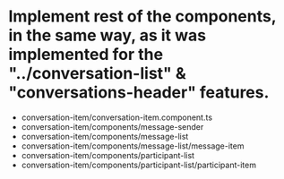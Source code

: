 # Implement rest of the components, in the same way, as it was implemented for the "../conversation-list" & "conversations-header" features.

- conversation-item/conversation-item.component.ts
- conversation-item/components/message-sender
- conversation-item/components/message-list 
- conversation-item/components/message-list/message-item
- conversation-item/components/participant-list
- conversation-item/components/participant-list/participant-item